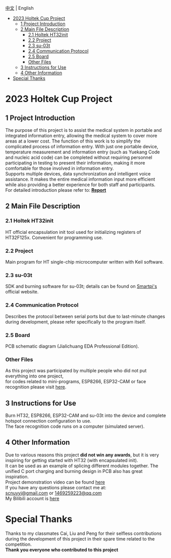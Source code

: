 [中文](README.md) | English
- [2023 Holtek Cup Project](#2023-holtek-cup-project)
  - [1 Project Introduction](#1-project-introduction)
  - [2 Main File Description](#2-main-file-description)
    - [2.1 Holtek HT32init](#21-holtek-ht32init)
    - [2.2 Project](#22-project)
    - [2.3 su-03t](#23-su-03t)
    - [2.4 Communication Protocol](#24-communication-protocol)
    - [2.5 Board](#25-board)
    - [Other Files](#other-files)
  - [3 Instructions for Use](#3-instructions-for-use)
  - [4 Other Information](#4-other-information)
- [Special Thanks](#special-thanks)

# 2023 Holtek Cup Project
## 1 Project Introduction
The purpose of this project is to assist the medical system in portable and integrated information entry, allowing the medical system to cover more areas at a lower cost. The function of this work is to simplify the complicated process of information entry. With just one portable device, temperature measurement and information entry (such as Yuekang Code and nucleic acid code) can be completed without requiring personnel participating in testing to present their information, making it more comfortable for those involved in information entry.<br>
Supports multiple devices, data synchronization and intelligent voice assistance. It makes the entire medical information input more efficient while also providing a better experience for both staff and participants.<br>
For detailed introduction please refer to: [**Report**](Report.docx)

## 2 Main File Description
### 2.1 Holtek HT32init
HT official encapsulation init tool used for initializing registers of HT32F125x. Convenient for programming use.
### 2.2 Project
Main program for HT single-chip microcomputer written with Keil software.
### 2.3 su-03t 
SDK and burning software for su-03t; details can be found on [Smartpi's](http://smartpi.cn/#/) official website.
### 2.4 Communication Protocol 
Describes the protocol between serial ports but due to last-minute changes during development, please refer specifically to the program itself.
### 2.5 Board 
PCB schematic diagram (Jialichuang EDA Professional Edition).
### Other Files 
As this project was participated by multiple people who did not put everything into one project,<br>for codes related to mini-programs, ESP8266, ESP32-CAM or face recognition please visit [here](https://github.com/caiyilian/holtekFaceRecognition).

 ## 3 Instructions for Use
Burn HT32, ESP8266, ESP32-CAM and su-03t into the device and complete hotspot connection configuration to use.<br>
The face recognition code runs on a computer (simulated server).

 ## 4 Other Information
Due to various reasons this project **did not win any awards**, but it is very inspiring for getting started with HT32 (with encapsulated init).<br>It can be used as an example of splicing different modules together. The unified C port charging and burning design in PCB also has great inspiration.<br>
Project demonstration video can be found [here](https://www.bilibili.com/video/BV17T411b7BC/?share_source=copy_web&vd_source=ccdd4439e8d8c1f809ca65541a51d508)<br>
If you have any questions please contact me at:<br>scnuyyj@gmail.com or 1469259223@qq.com<br>
My Bilibili account is [here](https://space.bilibili.com/23620249?spm_id_from=333.788.0.0)
# Special Thanks
Thanks to my classmates Cai, Liu and Peng for their selfless contributions during the development of this project in their spare time related to the competition.<br>**Thank you everyone who contributed to this project**